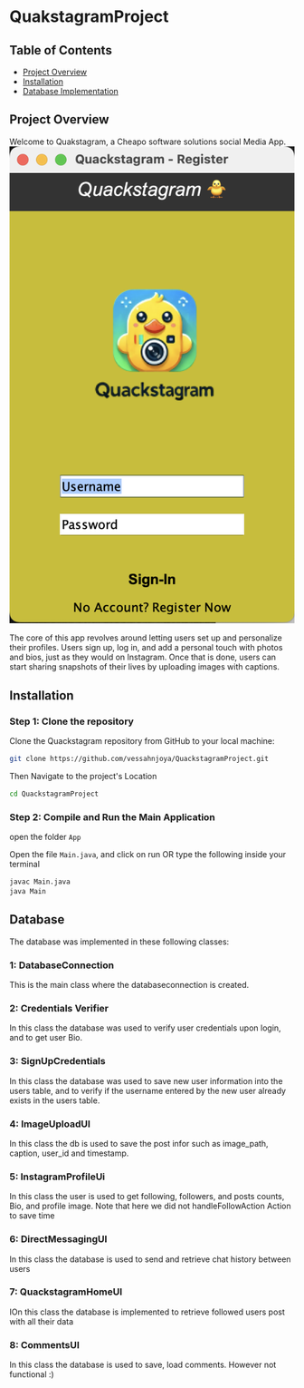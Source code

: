 # QuakstagramProject

## Table of Contents

- [Project Overview](#project-overview)
- [Installation](#installation)
- [Database Implementation](#Database)

## Project Overview

Welcome to Quakstagram, a Cheapo software solutions social Media App.
![alt text](ReadMeImages/LoginUI.png)

The core of this app revolves around letting users set up and personalize their profiles.
Users sign up, log in, and add a personal touch with photos and bios, just as they
would on Instagram. Once that is done, users can start sharing snapshots of their lives
by uploading images with captions.

## Installation

### Step 1: Clone the repository

Clone the Quackstagram repository from GitHub to your local machine:

```bash
git clone https://github.com/vessahnjoya/QuackstagramProject.git
```

Then Navigate to the project's Location

```bash
cd QuackstagramProject
```

### Step 2: Compile and Run the Main Application

open the folder `App`

Open the file `Main.java`, and click on run OR type the following inside your terminal

```bash
javac Main.java
java Main
```

## Database

The database was implemented in these following classes:

### 1: DatabaseConnection
This is the main class where the databaseconnection is created.

### 2: Credentials Verifier
In this class the database was used to verify user credentials upon login, and to get user Bio.

### 3: SignUpCredentials
In this class the database was used to save new user information into the users table, and to verify if the username entered by the new user already exists in the users table.

### 4: ImageUploadUI
In this class the db is used to save the post infor such as image_path, caption, user_id and timestamp.

### 5: InstagramProfileUi
In this class the user is used to get following, followers, and posts counts, Bio, and profile image. Note that here we did not handleFollowAction Action to save time

### 6: DirectMessagingUI
In this class the database is used to send and retrieve chat history between users

### 7: QuackstagramHomeUI
IOn this class the database is implemented to retrieve followed users post with all their data

### 8: CommentsUI
In this class the database is used to save, load comments. However not functional :)
